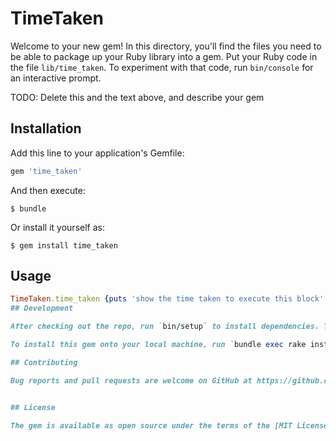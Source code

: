 # TimeTaken

Welcome to your new gem! In this directory, you'll find the files you need to be able to package up your Ruby library into a gem. Put your Ruby code in the file `lib/time_taken`. To experiment with that code, run `bin/console` for an interactive prompt.

TODO: Delete this and the text above, and describe your gem

## Installation

Add this line to your application's Gemfile:

```ruby
gem 'time_taken'
```

And then execute:

    $ bundle

Or install it yourself as:

    $ gem install time_taken

## Usage

```ruby
TimeTaken.time_taken {puts 'show the time taken to execute this block' }```
## Development

After checking out the repo, run `bin/setup` to install dependencies. Then, run `rake false` to run the tests. You can also run `bin/console` for an interactive prompt that will allow you to experiment.

To install this gem onto your local machine, run `bundle exec rake install`. To release a new version, update the version number in `version.rb`, and then run `bundle exec rake release`, which will create a git tag for the version, push git commits and tags, and push the `.gem` file to [rubygems.org](https://rubygems.org).

## Contributing

Bug reports and pull requests are welcome on GitHub at https://github.com/[USERNAME]/time_taken.


## License

The gem is available as open source under the terms of the [MIT License](http://opensource.org/licenses/MIT).

